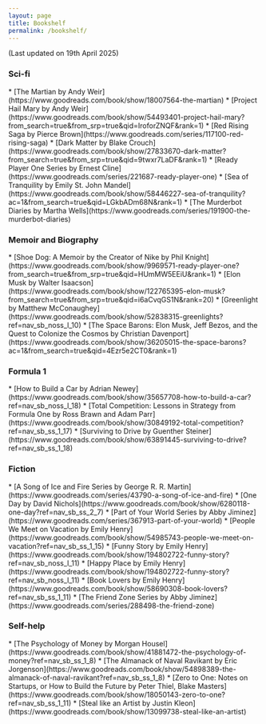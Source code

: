 ```yaml
---
layout: page
title: Bookshelf
permalink: /bookshelf/
---
```


(Last updated on 19th April 2025)

<h3> Sci-fi </h3> 
* [The Martian by Andy Weir](https://www.goodreads.com/book/show/18007564-the-martian)
* [Project Hail Mary by Andy Weir](https://www.goodreads.com/book/show/54493401-project-hail-mary?from_search=true&from_srp=true&qid=IroforZNQF&rank=1)
* [Red Rising Saga by Pierce Brown](https://www.goodreads.com/series/117100-red-rising-saga)
* [Dark Matter by Blake Crouch](https://www.goodreads.com/book/show/27833670-dark-matter?from_search=true&from_srp=true&qid=9twxr7LaDF&rank=1)
* [Ready Player One Series by Ernest Cline](https://www.goodreads.com/series/221687-ready-player-one)
* [Sea of Tranquility by Emily St. John Mandel](https://www.goodreads.com/book/show/58446227-sea-of-tranquility?ac=1&from_search=true&qid=LGkbADm68N&rank=1)
* [The Murderbot Diaries by Martha Wells](https://www.goodreads.com/series/191900-the-murderbot-diaries)

<h3> Memoir and Biography </h3> 
* [Shoe Dog: A Memoir by the Creator of Nike by Phil Knight](https://www.goodreads.com/book/show/9969571-ready-player-one?from_search=true&from_srp=true&qid=HUmMW5EEiU&rank=1)
* [Elon Musk by Walter Isaacson](https://www.goodreads.com/book/show/122765395-elon-musk?from_search=true&from_srp=true&qid=i6aCvqGS1N&rank=20)
* [Greenlight by Matthew McConaughey](https://www.goodreads.com/book/show/52838315-greenlights?ref=nav_sb_noss_l_10)
* [The Space Barons: Elon Musk, Jeff Bezos, and the Quest to Colonize the Cosmos by Christian Davenport](https://www.goodreads.com/book/show/36205015-the-space-barons?ac=1&from_search=true&qid=4Ezr5e2CT0&rank=1)

<h3> Formula 1 </h3> 
* [How to Build a Car by Adrian Newey](https://www.goodreads.com/book/show/35657708-how-to-build-a-car?ref=nav_sb_noss_l_18)
* [Total Competition: Lessons in Strategy from Formula One by Ross Brawn and Adam Parr](https://www.goodreads.com/book/show/30849192-total-competition?ref=nav_sb_ss_1_17)
* [Surviving to Drive by Guenther Steiner](https://www.goodreads.com/book/show/63891445-surviving-to-drive?ref=nav_sb_ss_1_18)

<h3> Fiction </h3> 
* [A Song of Ice and Fire Series by George R. R. Martin](https://www.goodreads.com/series/43790-a-song-of-ice-and-fire)
* [One Day by David Nichols](https://www.goodreads.com/book/show/6280118-one-day?ref=nav_sb_ss_2_7)
* [Part of Your World Series by Abby Jiminez](https://www.goodreads.com/series/367913-part-of-your-world)
* [People We Meet on Vacation by Emily Henry](https://www.goodreads.com/book/show/54985743-people-we-meet-on-vacation?ref=nav_sb_ss_1_15)
* [Funny Story by Emily Henry](https://www.goodreads.com/book/show/194802722-funny-story?ref=nav_sb_noss_l_11)
* [Happy Place by Emily Henry](https://www.goodreads.com/book/show/194802722-funny-story?ref=nav_sb_noss_l_11)
* [Book Lovers by Emily Henry](https://www.goodreads.com/book/show/58690308-book-lovers?ref=nav_sb_ss_1_11)
* [The Friend Zone Series by Abby Jiminez](https://www.goodreads.com/series/288498-the-friend-zone)

<h3> Self-help </h3>
* [The Psychology of Money by Morgan Housel](https://www.goodreads.com/book/show/41881472-the-psychology-of-money?ref=nav_sb_ss_1_8)
* [The Almanack of Naval Ravikant by Eric Jorgenson](https://www.goodreads.com/book/show/54898389-the-almanack-of-naval-ravikant?ref=nav_sb_ss_1_8)
* [Zero to One: Notes on Startups, or How to Build the Future by Peter Thiel, Blake Masters](https://www.goodreads.com/book/show/18050143-zero-to-one?ref=nav_sb_ss_1_11)
* [Steal like an Artist by Justin Kleon](https://www.goodreads.com/book/show/13099738-steal-like-an-artist)